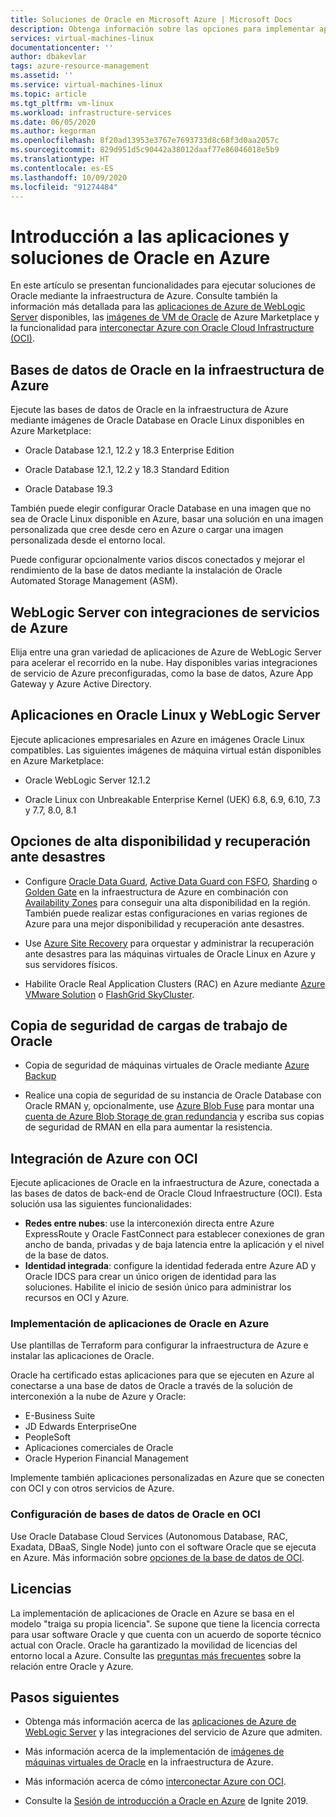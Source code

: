 ```yaml
---
title: Soluciones de Oracle en Microsoft Azure | Microsoft Docs
description: Obtenga información sobre las opciones para implementar aplicaciones y soluciones de Oracle en Microsoft Azure, incluidos la ejecución completa en la infraestructura de Azure o el uso de la conectividad entre nubes con Oracle Cloud Infrastructure (OCI).
services: virtual-machines-linux
documentationcenter: ''
author: dbakevlar
tags: azure-resource-management
ms.assetid: ''
ms.service: virtual-machines-linux
ms.topic: article
ms.tgt_pltfrm: vm-linux
ms.workload: infrastructure-services
ms.date: 06/05/2020
ms.author: kegorman
ms.openlocfilehash: 8f20ad13953e3767e7693733d8c68f3d0aa2057c
ms.sourcegitcommit: 829d951d5c90442a38012daaf77e86046018e5b9
ms.translationtype: HT
ms.contentlocale: es-ES
ms.lasthandoff: 10/09/2020
ms.locfileid: "91274484"
---
```

# <a name="overview-of-oracle-applications-and-solutions-on-azure"></a>Introducción a las aplicaciones y soluciones de Oracle en Azure

En este artículo se presentan funcionalidades para ejecutar soluciones de Oracle mediante la infraestructura de Azure. Consulte también la información más detallada para las [aplicaciones de Azure de WebLogic Server](oracle-weblogic.md) disponibles, las [imágenes de VM de Oracle](oracle-vm-solutions.md) de Azure Marketplace y la funcionalidad para [interconectar Azure con Oracle Cloud Infrastructure (OCI)](oracle-oci-overview.md).

## <a name="oracle-databases-on-azure-infrastructure"></a>Bases de datos de Oracle en la infraestructura de Azure

Ejecute las bases de datos de Oracle en la infraestructura de Azure mediante imágenes de Oracle Database en Oracle Linux disponibles en Azure Marketplace:

* Oracle Database 12.1, 12.2 y 18.3 Enterprise Edition 

* Oracle Database 12.1, 12.2 y 18.3 Standard Edition

* Oracle Database 19.3

También puede elegir configurar Oracle Database en una imagen que no sea de Oracle Linux disponible en Azure, basar una solución en una imagen personalizada que cree desde cero en Azure o cargar una imagen personalizada desde el entorno local.

Puede configurar opcionalmente varios discos conectados y mejorar el rendimiento de la base de datos mediante la instalación de Oracle Automated Storage Management (ASM).

## <a name="weblogic-server-with-azure-service-integrations"></a>WebLogic Server con integraciones de servicios de Azure

Elija entre una gran variedad de aplicaciones de Azure de WebLogic Server para acelerar el recorrido en la nube.  Hay disponibles varias integraciones de servicio de Azure preconfiguradas, como la base de datos, Azure App Gateway y Azure Active Directory.

## <a name="applications-on-oracle-linux-and-weblogic-server"></a>Aplicaciones en Oracle Linux y WebLogic Server

Ejecute aplicaciones empresariales en Azure en imágenes Oracle Linux compatibles. Las siguientes imágenes de máquina virtual están disponibles en Azure Marketplace:

* Oracle WebLogic Server 12.1.2

* Oracle Linux con Unbreakable Enterprise Kernel (UEK) 6.8, 6.9, 6.10, 7.3 y 7.7, 8.0, 8.1 

## <a name="high-availability-and-disaster-recovery-options"></a>Opciones de alta disponibilidad y recuperación ante desastres

* Configure [Oracle Data Guard](https://docs.oracle.com/cd/B19306_01/server.102/b14239/concepts.htm#g1049956), [Active Data Guard con FSFO](https://docs.oracle.com/en/database/oracle/oracle-database/12.2/dgbkr/index.html), [Sharding](https://docs.oracle.com/en/database/oracle/oracle-database/12.2/admin/sharding-overview.html) o [Golden Gate](https://www.oracle.com/middleware/technologies/goldengate.html) en la infraestructura de Azure en combinación con [Availability Zones](../../../availability-zones/az-overview.md) para conseguir una alta disponibilidad en la región. También puede realizar estas configuraciones en varias regiones de Azure para una mejor disponibilidad y recuperación ante desastres.

* Use [Azure Site Recovery](../../../site-recovery/site-recovery-overview.md) para orquestar y administrar la recuperación ante desastres para las máquinas virtuales de Oracle Linux en Azure y sus servidores físicos. 

* Habilite Oracle Real Application Clusters (RAC) en Azure mediante [Azure VMware Solution](../../../vmware-cloudsimple/oracle-real-application-clusters.md) o [FlashGrid SkyCluster](https://www.flashgrid.io/oracle-rac-in-azure/).

## <a name="backup-oracle-workloads"></a>Copia de seguridad de cargas de trabajo de Oracle

* Copia de seguridad de máquinas virtuales de Oracle mediante [Azure Backup](../../../backup/backup-overview.md)

* Realice una copia de seguridad de su instancia de Oracle Database con Oracle RMAN y, opcionalmente, use [Azure Blob Fuse](../../../storage/blobs/storage-how-to-mount-container-linux.md) para montar una [cuenta de Azure Blob Storage de gran redundancia](../../../storage/common/storage-redundancy.md) y escriba sus copias de seguridad de RMAN en ella para aumentar la resistencia.

## <a name="integration-of-azure-with-oci"></a>Integración de Azure con OCI

Ejecute aplicaciones de Oracle en la infraestructura de Azure, conectada a las bases de datos de back-end de Oracle Cloud Infraestructure (OCI). Esta solución usa las siguientes funcionalidades: 

* **Redes entre nubes**: use la interconexión directa entre Azure ExpressRoute y Oracle FastConnect para establecer conexiones de gran ancho de banda, privadas y de baja latencia entre la aplicación y el nivel de la base de datos.
* **Identidad integrada**: configure la identidad federada entre Azure AD y Oracle IDCS para crear un único origen de identidad para las soluciones. Habilite el inicio de sesión único para administrar los recursos en OCI y Azure.

### <a name="deploy-oracle-applications-on-azure"></a>Implementación de aplicaciones de Oracle en Azure

Use plantillas de Terraform para configurar la infraestructura de Azure e instalar las aplicaciones de Oracle. 

Oracle ha certificado estas aplicaciones para que se ejecuten en Azure al conectarse a una base de datos de Oracle a través de la solución de interconexión a la nube de Azure y Oracle:

* E-Business Suite
* JD Edwards EnterpriseOne
* PeopleSoft
* Aplicaciones comerciales de Oracle
* Oracle Hyperion Financial Management

Implemente también aplicaciones personalizadas en Azure que se conecten con OCI y con otros servicios de Azure.

### <a name="set-up-oracle-databases-in-oci"></a>Configuración de bases de datos de Oracle en OCI

Use Oracle Database Cloud Services (Autonomous Database, RAC, Exadata, DBaaS, Single Node) junto con el software Oracle que se ejecuta en Azure. Más información sobre [opciones de la base de datos de OCI](https://docs.cloud.oracle.com/iaas/Content/Database/Concepts/databaseoverview.htm). 
 

## <a name="licensing"></a>Licencias

La implementación de aplicaciones de Oracle en Azure se basa en el modelo "traiga su propia licencia". Se supone que tiene la licencia correcta para usar software Oracle y que cuenta con un acuerdo de soporte técnico actual con Oracle. Oracle ha garantizado la movilidad de licencias del entorno local a Azure. Consulte las [preguntas más frecuentes](https://www.oracle.com/cloud/technologies/oracle-azure-faq.html) sobre la relación entre Oracle y Azure.

## <a name="next-steps"></a>Pasos siguientes

* Obtenga más información acerca de las [aplicaciones de Azure de WebLogic Server](oracle-weblogic.md) y las integraciones del servicio de Azure que admiten.

* Más información acerca de la implementación de [imágenes de máquinas virtuales de Oracle](oracle-vm-solutions.md) en la infraestructura de Azure.

* Más información acerca de cómo [interconectar Azure con OCI](oracle-oci-overview.md).

* Consulte la [Sesión de introducción a Oracle en Azure](https://myignite.techcommunity.microsoft.com/sessions/82915) de Ignite 2019. 
